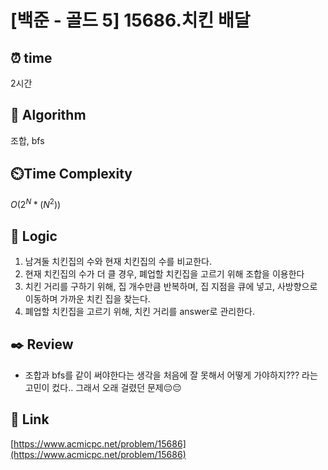 # [백준 - 골드 5] 15686.치킨 배달
 
## ⏰  **time**
2시간

## :pushpin: **Algorithm**
조합, bfs

## ⏲️**Time Complexity**
$O(2^N*(N^2))$

## :round_pushpin: **Logic**
1. 남겨둘 치킨집의 수와 현재 치킨집의 수를 비교한다.
2. 현재 치킨집의 수가 더 클 경우, 폐업할 치킨집을 고르기 위해 조합을 이용한다
3. 치킨 거리를 구하기 위해, 집 개수만큼 반복하며, 집 지점을 큐에 넣고, 사방향으로 이동하며 가까운 치킨 집을 찾는다.
4. 폐업할 치킨집을 고르기 위해, 치킨 거리를 answer로 관리한다.


## :black_nib: **Review**
- 조합과 bfs를 같이 써야한다는 생각을 처음에 잘 못해서 어떻게 가야하지??? 라는 고민이 컸다.. 그래서 오래 걸렸던 문제😔😔

## 📡 Link
[https://www.acmicpc.net/problem/15686](https://www.acmicpc.net/problem/15686)
